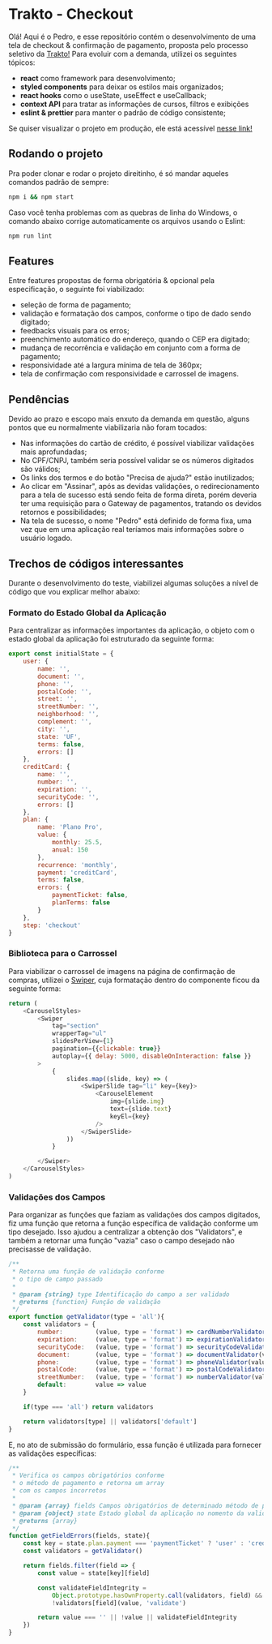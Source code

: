# Trakto - Checkout

Olá! Aqui é o Pedro, e esse repositório contém o desenvolvimento de uma tela de checkout & confirmação de pagamento, proposta pelo processo seletivo da [Trakto!](https://www.trakto.io) Para evoluir com a demanda, utilizei os seguintes tópicos:

- **react** como framework para desenvolvimento;
- **styled components** para deixar os estilos mais organizados;
- **react hooks** como o useState, useEffect e useCallback;
- **context API** para tratar as informações de cursos, filtros e exibições
- **eslint & prettier** para manter o padrão de código consistente;

Se quiser visualizar o projeto em produção, ele está acessível [nesse link!](https://trakto-checkout.web.app/)

## Rodando o projeto

Pra poder clonar e rodar o projeto direitinho, é só mandar aqueles comandos padrão de sempre:

```bash
npm i && npm start
```

Caso você tenha problemas com as quebras de linha do Windows, o comando abaixo corrige automaticamente os arquivos usando o Eslint:

```bash
npm run lint
```

## Features

Entre features propostas de forma obrigatória & opcional pela especificação, o seguinte foi viabilizado:

- seleção de forma de pagamento;
- validação e formatação dos campos, conforme o tipo de dado sendo digitado;
- feedbacks visuais para os erros;
- preenchimento automático do endereço, quando o CEP era digitado;
- mudança de recorrência e validação em conjunto com a forma de pagamento;
- responsividade até a largura mínima de tela de 360px;
- tela de confirmação com responsividade e carrossel de imagens.

## Pendências

Devido ao prazo e escopo mais enxuto da demanda em questão, alguns pontos que eu normalmente viabilizaria não foram tocados:

- Nas informações do cartão de crédito, é possível viabilizar validações mais aprofundadas;
- No CPF/CNPJ, também seria possível validar se os números digitados são válidos;
- Os links dos termos e do botão "Precisa de ajuda?" estão inutilizados;
- Ao clicar em "Assinar", após as devidas validações, o redirecionamento para a tela de sucesso está sendo feita de forma direta, porém deveria ter uma requisição para o Gateway de pagamentos, tratando os devidos retornos e possibilidades;
- Na tela de sucesso, o nome "Pedro" está definido de forma fixa, uma vez que em uma aplicação real teríamos mais informações sobre o usuário logado.

## Trechos de códigos interessantes

Durante o desenvolvimento do teste, viabilizei algumas soluções a nível de código que vou explicar melhor abaixo:

### Formato do Estado Global da Aplicação

Para centralizar as informações importantes da aplicação, o objeto com o estado global da aplicação foi estruturado da seguinte forma:

```js
export const initialState = {
    user: {
        name: '',
        document: '',
        phone: '',
        postalCode: '',
        street: '',
        streetNumber: '',
        neighborhood: '',
        complement: '',
        city: '',
        state: 'UF',
        terms: false,
        errors: []
    },
    creditCard: {
        name: '',
        number: '',
        expiration: '',
        securityCode: '',
        errors: []
    },
    plan: {
        name: 'Plano Pro',
        value: {
            monthly: 25.5,
            anual: 150
        },
        recurrence: 'monthly',
        payment: 'creditCard',
        terms: false,
        errors: {
            paymentTicket: false,
            planTerms: false
        }
    },
    step: 'checkout'
}
```

### Biblioteca para o Carrossel

Para viabilizar o carrossel de imagens na página de confirmação de compras, utilizei o [Swiper](https://swiperjs.com/react), cuja formatação dentro do componente ficou da seguinte forma:

```js
return (
    <CarouselStyles>
        <Swiper
            tag="section"
            wrapperTag="ul"
            slidesPerView={1}
            pagination={{clickable: true}}
            autoplay={{ delay: 5000, disableOnInteraction: false }}
        >
            {
                slides.map((slide, key) => (
                    <SwiperSlide tag="li" key={key}>
                        <CarouselElement
                            img={slide.img}
                            text={slide.text}
                            keyEl={key}
                        />
                    </SwiperSlide>
                ))
            }

        </Swiper>
    </CarouselStyles>
)
```

### Validações dos Campos

Para organizar as funções que faziam as validações dos campos digitados, fiz uma função que retorna a função específica de validação conforme um tipo desejado. Isso ajudou a centralizar a obtenção dos "Validators", e também a retornar uma função "vazia" caso o campo desejado não precisasse de validação.

```js
/**
 * Retorna uma função de validação conforme
 * o tipo de campo passado
 *
 * @param {string} type Identificação do campo a ser validado
 * @returns {function} Função de validação
 */
export function getValidator(type = 'all'){
    const validators = {
        number:         (value, type = 'format') => cardNumberValidator(value, type),
        expiration:     (value, type = 'format') => expirationValidator(value, type),
        securityCode:   (value, type = 'format') => securityCodeValidator(value, type),
        document:       (value, type = 'format') => documentValidator(value, type),
        phone:          (value, type = 'format') => phoneValidator(value, type),
        postalCode:     (value, type = 'format') => postalCodeValidator(value, type),
        streetNumber:   (value, type = 'format') => numberValidator(value, type),
        default:        value => value
    }

    if(type === 'all') return validators

    return validators[type] || validators['default']
}
```

E, no ato de submissão do formulário, essa função é utilizada para fornecer as validações específicas:

```js
/**
 * Verifica os campos obrigatórios conforme
 * o método de pagamento e retorna um array
 * com os campos incorretos
 *
 * @param {array} fields Campos obrigatórios de determinado método de pagamento
 * @param {object} state Estado global da aplicação no nomento da validação
 * @returns {array}
 */
function getFieldErrors(fields, state){
    const key = state.plan.payment === 'paymentTicket' ? 'user' : 'creditCard'
    const validators = getValidator()

    return fields.filter(field => {
        const value = state[key][field]

        const validateFieldIntegrity =
            Object.prototype.hasOwnProperty.call(validators, field) &&
            !validators[field](value, 'validate')

        return value === '' || !value || validateFieldIntegrity
    })
}
```